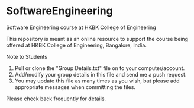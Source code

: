 # SoftwareEngineering
Software Engineering course at HKBK College of Engineering

This repository is meant as an online resource to support the course being offered at HKBK College of Engineering, Bangalore, India.

Note to Students

1. Pull or clone the "Group Details.txt" file on to your computer/account. 
2. Add/modify your group details in this file and send me a push request.
3. You may update this file as many times as you wish, but please add appropriate messages when committing the files.



Please check back frequently for details.

